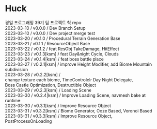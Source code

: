 # Huck       
       
경일 프로그래밍 39기 팀 프로젝트 헉 repo      
2023-03-10 / v0.0.0 / Dev Branch Setup     
2023-03-10 / v0.0.0 / Dev project merge test     
2023-03-20 / v0.1.0 / Procedural Terrain Generation Base      
2023-03-21 / v0.1.1 / ResourceObject Base     
2023-03-22 / v0.1.2 / feat ResObj TakeDamage, HitEffect     
2023-03-23 / v0.1.3[ksm] / feat Day&night Cycle, Clouds        
2023-03-24 / v0.1.4[ksm] / feat boss battle place       
2023-03-27 / v0.2.1[ksm] / improve Height Modifier, add Biome Mountain subdivision       
2023-03-28 / v0.2.2[ksm] /       
change texture each biome, TimeControlelr Day Night Delegate,      
Boss Castle Optimization, Destructible Object       
2023-03-29 / v0.2.3[ksm] / Loading Scene       
2023-03-30 / v0.2.4[ksm] / Improve Loading Scene, navmesh bake at runtime         
2023-03-30 / v0.3.1[ksm] / Improve Resource Object        
2023-03-31 / v0.3.2[ksm] / Biome Generator, Ooze Based, Voronoi Based       
2023-03-31 / v0.3.3[ksm] / Improve Resource Object, PostProcessOnLoading        